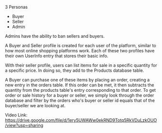 3 Personas
- Buyer
- Seller
- Admin

Admins have the ability to ban sellers and buyers.

A Buyer and Seller profile is created for each user of the platform, similar to how most online shopping platforms work. Each of these two profiles have their own UserInfo entry that stores their basic info.

With their seller profile, users can list items for sale in a specific quantity for a specific price. In doing so, they add to the Products database table. 

A Buyer can purchase one of these items by placing an order, creating a new entry in the orders table. If this order can be met, it then subtracts the quantity from the products table's entry corresponding to that order. To get order or sale history for a buyer or seller, we simply look through the order database and filter by the orders who's buyer or seller id equals that of the buyer/seller we are looking at.

Video Link: https://drive.google.com/file/d/1ery5UWAWw0ekRND9Totq5RkVDuLzkOUO/view?usp=sharing
